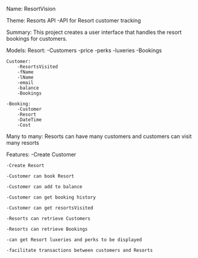 Name: ResortVision

Theme: Resorts API
    -API for Resort customer tracking

Summary: This project creates a user interface that handles the resort bookings for customers.

Models:
    Resort:
        -Customers
        -price
        -perks
        -luxeries
        -Bookings
    
    Customer:
        -ResortsVisited
        -fName
        -lName
        -email
        -balance
        -Bookings
    
    -Booking:
        -Customer
        -Resort
        -DateTime
        -Cost
    

Many to many: Resorts can have many customers and customers can visit many resorts

Features:
    -Create Customer

    -Create Resort

    -Customer can book Resort

    -Customer can add to balance

    -Customer can get booking history

    -Customer can get resortsVisited

    -Resorts can retrieve Customers

    -Resorts can retrieve Bookings

    -can get Resort luxeries and perks to be displayed

    -facilitate transactions between customers and Resorts

    

